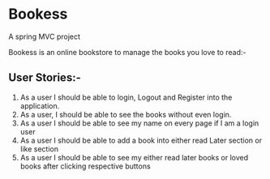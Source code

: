 # Bookess
A spring MVC project

Bookess is an online bookstore to manage the books you love to read:-
## User Stories:-
1. As a user I should be able to login, Logout and Register into the
application. 
2. As a user, I should be able to see the books without even login.
3. As a user I should be able to see my name on every page if I am a login user 
4. As a user I should be able to add a book into either read Later section or like section 
5. As a user I should be able to see my either read later books or loved books after clicking respective buttons
